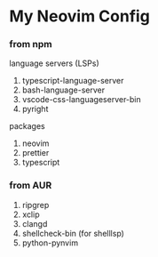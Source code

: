 # My Neovim Config

### from npm

language servers (LSPs)

1. typescript-language-server
1. bash-language-server
1. vscode-css-languageserver-bin
1. pyright

packages

1. neovim
1. prettier
1. typescript

### from AUR

1. ripgrep
1. xclip
1. clangd
1. shellcheck-bin (for shelllsp)
1. python-pynvim
